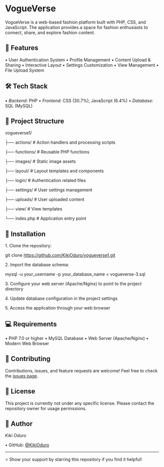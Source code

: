 # VogueVerse

VogueVerse is a web-based fashion platform built with PHP, CSS, and JavaScript. The application provides a space for fashion enthusiasts to connect, share, and explore fashion content.

## 🚀 Features

•⁠  ⁠User Authentication System
•⁠  ⁠Profile Management
•⁠  ⁠Content Upload & Sharing
•⁠  ⁠Interactive Layout
•⁠  ⁠Settings Customization
•⁠  ⁠View Management
•⁠  ⁠File Upload System

## 🛠️ Tech Stack

•⁠  ⁠*Backend:* PHP
•⁠  ⁠*Frontend:* CSS (30.7%), JavaScript (6.4%)
•⁠  ⁠*Database:* SQL (MySQL)

## 📁 Project Structure

vogueverse1/


├── actions/ # Action handlers and processing scripts


├── functions/ # Reusable PHP functions


├── images/ # Static image assets


├── layout/ # Layout templates and components


├── login/ # Authentication related files


├── settings/ # User settings management


├── uploads/ # User uploaded content


├── view/ # View templates


└── index.php # Application entry point



## 🔧 Installation

1.⁠ ⁠Clone the repository:

git clone https://github.com/KikiOduro/vogueverse1.git


2.⁠ ⁠Import the database schema:

mysql -u your_username -p your_database_name < vogueverse-3.sql


3.⁠ ⁠Configure your web server (Apache/Nginx) to point to the project directory

4.⁠ ⁠Update database configuration in the project settings

5.⁠ ⁠Access the application through your web browser

## 💻 Requirements

•⁠  ⁠PHP 7.0 or higher
•⁠  ⁠MySQL Database
•⁠  ⁠Web Server (Apache/Nginx)
•⁠  ⁠Modern Web Browser

## 🤝 Contributing

Contributions, issues, and feature requests are welcome! Feel free to check the [issues page](https://github.com/KikiOduro/vogueverse1/issues).

## 📝 License

This project is currently not under any specific license. Please contact the repository owner for usage permissions.

## 👤 Author

*Kiki Oduro*

•⁠  ⁠GitHub: [@KikiOduro](https://github.com/KikiOduro)

---

⭐️ Show your support by starring this repository if you find it helpful!
